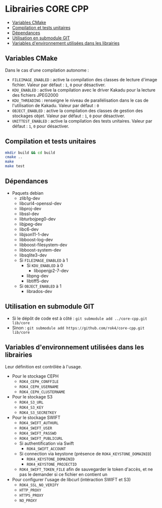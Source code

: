# Librairies CORE CPP

- [Variables CMake](#variables-cmake)
- [Compilation et tests unitaires](#compilation-et-tests-unitaires)
- [Dépendances](#dépendances)
- [Utilisation en submodule GIT](#utilisation-en-submodule-git)
- [Variables d'environnement utilisées dans les librairies](#variables-denvironnement-utilisées-dans-les-librairies)

## Variables CMake

Dans le cas d'une compilation autonome :

* `FILEIMAGE_ENABLED` : active la compilation des classes de lecture d'image fichier. Valeur par défaut : `1`, `0` pour désactiver.
* `KDU_ENABLED` : active la compilation avec le driver Kakadu pour la lecture des fichiers JPEG2000
* `KDU_THREADING` : renseigne le niveau de parallélisation dans le cas de l'utilisation de Kakadu. Valeur par défaut : `0`
* `OBJECT_ENABLED` : active la compilation des classes de gestion des stockages objet. Valeur par défaut : `1`, `0` pour désactiver.
* `UNITTEST_ENABLED` : active la compilation des tests unitaires. Valeur par défaut : `1`, `0` pour désactiver.


## Compilation et tests unitaires

```bash
mkdir build && cd build
cmake ..
make
make test
```

## Dépendances

* Paquets debian
  * zlib1g-dev
  * libcurl4-openssl-dev
  * libproj-dev
  * libssl-dev
  * libturbojpeg0-dev
  * libjpeg-dev
  * libc6-dev
  * libjson11-1-dev
  * libboost-log-dev
  * libboost-filesystem-dev
  * libboost-system-dev
  * libsqlite3-dev
  * Si `FILEIMAGE_ENABLED` à 1
    * Si `KDU_ENABLED` à 0
      * libopenjp2-7-dev
    * libpng-dev
    * libtiff5-dev
  * Si `OBJECT_ENABLED` à 1
    * librados-dev

## Utilisation en submodule GIT

* Si le dépôt de code est à côté : `git submodule add ../core-cpp.git lib/core`
* Sinon : `git submodule add https://github.com/rok4/core-cpp.git lib/core`
 
## Variables d'environnement utilisées dans les librairies

Leur définition est contrôlée à l'usage.

* Pour le stockage CEPH
    - `ROK4_CEPH_CONFFILE`
    - `ROK4_CEPH_USERNAME`
    - `ROK4_CEPH_CLUSTERNAME`
* Pour le stockage S3
    - `ROK4_S3_URL`
    - `ROK4_S3_KEY`
    - `ROK4_S3_SECRETKEY`
* Pour le stockage SWIFT
    - `ROK4_SWIFT_AUTHURL`
    - `ROK4_SWIFT_USER`
    - `ROK4_SWIFT_PASSWD`
    - `ROK4_SWIFT_PUBLICURL`
    - Si authentification via Swift
        - `ROK4_SWIFT_ACCOUNT`
    - Si connection via keystone (présence de `ROK4_KEYSTONE_DOMAINID`)
        - `ROK4_KEYSTONE_DOMAINID`
        - `ROK4_KEYSTONE_PROJECTID`
    - `ROK4_SWIFT_TOKEN_FILE` afin de sauvegarder le token d'accès, et ne pas le demander si ce fichier en contient un
* Pour configurer l'usage de libcurl (intéraction SWIFT et S3)
    - `ROK4_SSL_NO_VERIFY`
    - `HTTP_PROXY`
    - `HTTPS_PROXY`
    - `NO_PROXY`
